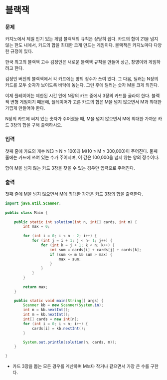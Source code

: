 # 블랙잭

### 문제

카지노에서 제일 인기 있는 게임 블랙잭의 규칙은 상당히 쉽다. 카드의 합이 21을 넘지 않는 한도 내에서, 카드의 합을 최대한 크게 만드는 게임이다. 블랙잭은 카지노마다 다양한 규정이 있다.

한국 최고의 블랙잭 고수 김정인은 새로운 블랙잭 규칙을 만들어 상근, 창영이와 게임하려고 한다.

김정인 버전의 블랙잭에서 각 카드에는 양의 정수가 쓰여 있다. 그 다음, 딜러는 N장의 카드를 모두 숫자가 보이도록 바닥에 놓는다. 그런 후에 딜러는 숫자 M을 크게 외친다.

이제 플레이어는 제한된 시간 안에 N장의 카드 중에서 3장의 카드를 골라야 한다. 블랙잭 변형 게임이기 때문에, 플레이어가 고른 카드의 합은 M을 넘지 않으면서 M과 최대한 가깝게 만들어야 한다.

N장의 카드에 써져 있는 숫자가 주어졌을 때, M을 넘지 않으면서 M에 최대한 가까운 카드 3장의 합을 구해 출력하시오.

### 입력

첫째 줄에 카드의 개수 N(3 ≤ N ≤ 100)과 M(10 ≤ M ≤ 300,000)이 주어진다. 둘째 줄에는 카드에 쓰여 있는 수가 주어지며, 이 값은 100,000을 넘지 않는 양의 정수이다.

합이 M을 넘지 않는 카드 3장을 찾을 수 있는 경우만 입력으로 주어진다.

### 출력

첫째 줄에 M을 넘지 않으면서 M에 최대한 가까운 카드 3장의 합을 출력한다.

```java
import java.util.Scanner;
 
public class Main {
 
	public static int solution(int n, int[] cards, int m) {
		int max = 0;
        
		for (int i = 0; i < n - 2; i++) {
            for (int j = i + 1; j < n- 1; j++) {
                for (int k = j + 1; k < n; k++) {
                    int sum = cards[i] + cards[j] + cards[k];
                    if (sum <= m && sum > max) {
                        max = sum;
                    }
                }
            }
        }
        
        return max;
	}

    public static void main(String[] args) {
        Scanner kb = new Scanner(System.in);
        int n = kb.nextInt();
        int m = kb.nextInt();
        int[] cards = new int[n];
        for (int i = 0; i < n; i++) {
            cards[i] = kb.nextInt();
        }

        System.out.println(solution(n, cards, m));
    }
    
}
```

- 카드 3장을 뽑는 모든 경우를 계산하며 M보다 작거나 같으면서 가장 큰 수를 구한다.